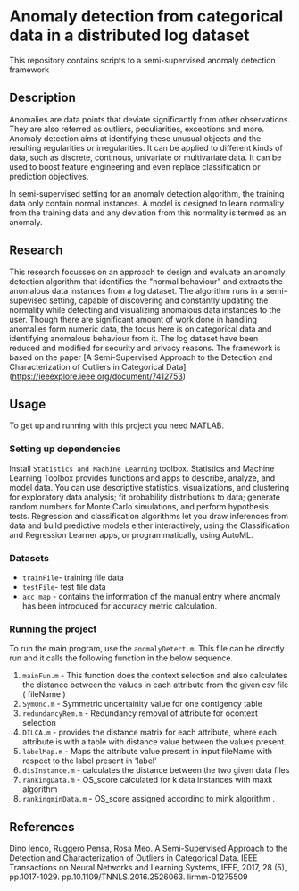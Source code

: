 # Anomaly detection from categorical data in a distributed log dataset
This repository contains scripts to a semi-supervised anomaly detection framework

## Description
Anomalies are data points that deviate significantly from other observations. They are also referred as outliers, peculiarities, exceptions and more. Anomaly detection aims at identifying these unusual objects and the resulting regularities or irregularities. It can be applied to different kinds of data, such as discrete, continous, univariate or multivariate data. It can be used to boost feature engineering and even replace classification or prediction objectives.

In semi-supervised setting for an anomaly detection algorithm, the training data only contain normal instances. A model is designed to learn normality from the training data and any deviation from this normality is termed as an anomaly.

## Research
This research focusses on an approach to design and evaluate an anomaly detection algorithm that identifies the "normal behaviour" and extracts the anomalous data instances from a log dataset. The algorithm runs in a semi-supevised setting, capable of discovering and constantly updating the normality while detecting and visualizing anomalous data instances to the user. Though there are significant amount of work done in handling anomalies form numeric data, the focus here is on categorical data and identifying anomalous behaviour from it. The log dataset have been reduced and modified for security and privacy reasons. The framework is based on the paper [A Semi-Supervised Approach to the Detection and Characterization of Outliers in Categorical Data] (https://ieeexplore.ieee.org/document/7412753)

## Usage
To get up and running with this project you need MATLAB. 

### Setting up dependencies
Install `Statistics and Machine Learning` toolbox.
Statistics and Machine Learning Toolbox provides functions and apps to describe, analyze, and model data. You can use descriptive statistics, visualizations, and clustering for exploratory data analysis; fit probability distributions to data; generate random numbers for Monte Carlo simulations, and perform hypothesis tests. Regression and classification algorithms let you draw inferences from data and build predictive models either interactively, using the Classification and Regression Learner apps, or programmatically, using AutoML.

### Datasets
* `trainFile`- training file data
* `testFile`- test file data
* `acc_map` - contains the information of the manual entry where anomaly has been introduced for accuracy metric calculation.

### Running the project
To run the main program, use the `anomalyDetect.m`. This file can be directly run and it calls the following function in the below sequence.

1. `mainFun.m` - This function does the context selection and also calculates the distance between the values in each attribute from the given csv file ( fileName )
2. `SymUnc.m` - Symmetric uncertainity value for one contigency table
3. `redundancyRem.m` - Redundancy removal of attribute for ocontext selection
4. `DILCA.m` - provides the distance matrix for each attribute, where each attribute is with a table with distance value between the values present.
5. `labelMap.m` - Maps the attribute value present in input fileName with respect to the label present in 'label'
6. `disInstance.m` - calculates the distance between the two given data files
7. `rankingData.m` - OS_score calculated for k data instances with maxk algorithm
8. `rankingminData.m` - OS_score assigned according to mink algorithm .

## References
Dino Ienco, Ruggero Pensa, Rosa Meo. A Semi-Supervised Approach to the Detection and Characterization of Outliers in Categorical Data. IEEE Transactions on Neural Networks and Learning Systems, IEEE, 2017, 28 (5), pp.1017-1029. pp.10.1109/TNNLS.2016.2526063. lirmm-01275509